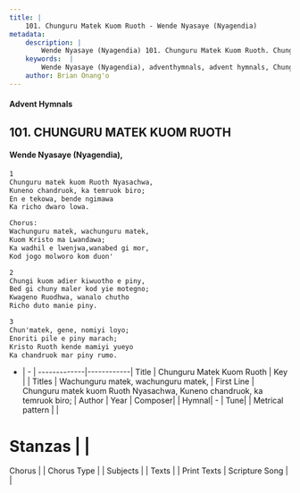```yaml
---
title: |
    101. Chunguru Matek Kuom Ruoth - Wende Nyasaye (Nyagendia)
metadata:
    description: |
        Wende Nyasaye (Nyagendia) 101. Chunguru Matek Kuom Ruoth. Chunguru matek kuom Ruoth Nyasachwa, Kuneno chandruok, ka temruok biro; En e tekowa, bende ngimawa Ka richo dwaro lowa.  Chorus: Wachunguru matek, wachunguru matek, Kuom Kristo ma Lwandawa; Ka wadhil e lwenjwa,wanabed gi mor, Kod jogo molworo kom duon'  
    keywords:  |
        Wende Nyasaye (Nyagendia), adventhymnals, advent hymnals, Chunguru Matek Kuom Ruoth, Chunguru matek kuom Ruoth Nyasachwa, Kuneno chandruok, ka temruok biro;. Wachunguru matek, wachunguru matek,
    author: Brian Onang'o
---
```


#### Advent Hymnals
## 101. CHUNGURU MATEK KUOM RUOTH
####  Wende Nyasaye (Nyagendia),

```txt
1
Chunguru matek kuom Ruoth Nyasachwa,
Kuneno chandruok, ka temruok biro;
En e tekowa, bende ngimawa
Ka richo dwaro lowa.

Chorus:
Wachunguru matek, wachunguru matek,
Kuom Kristo ma Lwandawa;
Ka wadhil e lwenjwa,wanabed gi mor,
Kod jogo molworo kom duon'

2
Chungi kuom adier kiwuotho e piny,
Bed gi chuny maler kod yie motegno;
Kwageno Ruodhwa, wanalo chutho
Richo duto manie piny.

3
Chun'matek, gene, nomiyi loyo;
Enoriti pile e piny marach;
Kristo Ruoth kende mamiyi yueyo
Ka chandruok mar piny rumo.


```

- |   -  |
-------------|------------|
Title | Chunguru Matek Kuom Ruoth |
Key |  |
Titles | Wachunguru matek, wachunguru matek, |
First Line | Chunguru matek kuom Ruoth Nyasachwa, Kuneno chandruok, ka temruok biro; |
Author | 
Year | 
Composer| |
Hymnal|  - |
Tune|  |
Metrical pattern | |
# Stanzas |  |
Chorus |  |
Chorus Type |  |
Subjects | |
Texts |  |
Print Texts | 
Scripture Song |  |
    
